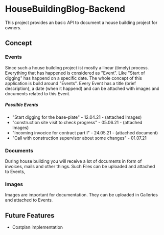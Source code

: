 # HouseBuildingBlog-Backend

This project provides an basic API to document a house building project for owners.

## Concept

### Events

Since such a house building project ist mostly a linear (timely) process. Everything that has happened is considered as "Event". 
Like "Start of digging" has happend on a specific date.
The whole concept of this application is build around "Events". Every Event has a title (brief description), a date (when it happend) and can be attached with images and documents related to this Event.

##### Possible Events
- "Start digging for the base-plate" - 12.04.21 - (attached Images)
- "construction site visit to check progress" - 05.06.21 - (attached Images)
- "Incoming invocice for contract part I" - 24.05.21 - (attached document)
- "Call with construction supervisor about some changes" - 01.07.21

### Documents

During house building you will receive a lot of documents in form of invoices, mails and other things. Such Files can be uploaded and attached to Events,

### Images

Images are important for documentation. They can be uploaded in Galleries and attached to Events.

## Future Features
- Costplan implementation
